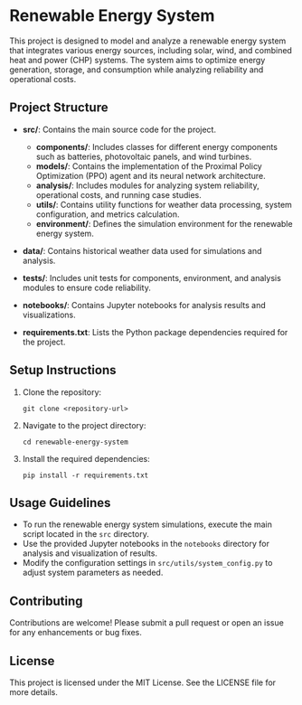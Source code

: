 # Renewable Energy System

This project is designed to model and analyze a renewable energy system that integrates various energy sources, including solar, wind, and combined heat and power (CHP) systems. The system aims to optimize energy generation, storage, and consumption while analyzing reliability and operational costs.

## Project Structure

- **src/**: Contains the main source code for the project.
  - **components/**: Includes classes for different energy components such as batteries, photovoltaic panels, and wind turbines.
  - **models/**: Contains the implementation of the Proximal Policy Optimization (PPO) agent and its neural network architecture.
  - **analysis/**: Includes modules for analyzing system reliability, operational costs, and running case studies.
  - **utils/**: Contains utility functions for weather data processing, system configuration, and metrics calculation.
  - **environment/**: Defines the simulation environment for the renewable energy system.

- **data/**: Contains historical weather data used for simulations and analysis.

- **tests/**: Includes unit tests for components, environment, and analysis modules to ensure code reliability.

- **notebooks/**: Contains Jupyter notebooks for analysis results and visualizations.

- **requirements.txt**: Lists the Python package dependencies required for the project.

## Setup Instructions

1. Clone the repository:
   ```
   git clone <repository-url>
   ```

2. Navigate to the project directory:
   ```
   cd renewable-energy-system
   ```

3. Install the required dependencies:
   ```
   pip install -r requirements.txt
   ```

## Usage Guidelines

- To run the renewable energy system simulations, execute the main script located in the `src` directory.
- Use the provided Jupyter notebooks in the `notebooks` directory for analysis and visualization of results.
- Modify the configuration settings in `src/utils/system_config.py` to adjust system parameters as needed.

## Contributing

Contributions are welcome! Please submit a pull request or open an issue for any enhancements or bug fixes.

## License

This project is licensed under the MIT License. See the LICENSE file for more details.